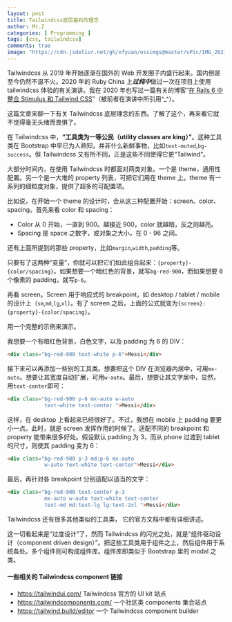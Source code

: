```yaml
---
layout: post
title: Tailwindcss底层基石的理念
author: Mr.Z
categories: [ Programming ]
tags: [css, tailwindcss]
comments: true
image: "https://cdn.jsdelivr.net/gh/xfyuan/ossimgs@master/uPic/IMG_20210220_115551.jpg"
---
```


Tailwindcss 从 2019 年开始逐渐在国外的 Web 开发圈子内盛行起来。国内倒是至今仍然不温不火。2020 年的 Ruby China 上***过纯中***做过一次在项目上使用 tailwindcss 体验的有关演讲。我在 2020 年也写过一篇有关的博客“[在 Rails 6 中整合 Stimulus 和 Tailwind CSS](http://xfyuan.github.io/2020/07/integrate-stimulus-and-tailwindcss-with-rails6/)”（被前者在演讲中所引用^_^）。

这篇文章来聊一下有关 Tailwindcss 底层理念的东西。了解了这个，再来看它就不觉得毫无头绪而畏惧了。

在 Tailwindcss 中，**“工具类为一等公民（utility classes are king）”**。这种工具类在 Bootstrap 中早已为人熟知，并非什么新鲜事物，比如`text-muted`,`bg-success`。但 Tailwindcss 又有所不同，正是这些不同使得它更“Tailwind”。

大部分时间内，在使用 Tailwindcss 时都面对两类对象。一个是 theme，通用性配置。另一个是一大堆的 property 列表，可把它们用在 theme 上。theme 有一系列的细粒度对象，提供了超多的可配置项。

比如说，在开始一个 theme 的设计时，会从这三种配置开始：screen、color、spacing。首先来看 color 和 spacing：

- Color 从 0 开始，一直到 900。越接近 900，color 就越暗，反之则越亮。
- Spacing 是 space 之数字，或对象之大小，在 0 - 96 之间。

还有上面所提到的那些 property，比如`margin`,`width`,`padding`等。

只要有了这两种“变量”，你就可以把它们如此组合起来：`{property}-{color/spacing}`。如果想要一个暗红色的背景，就写`bg-red-900`，而如果想要 6 个像素的 padding，就写`p-6`。

再看 screen。Screen 用于响应式的 breakpoint，如 desktop / tablet / mobile 的设计上（`sm`,`md`,`lg`,`xl`）。有了 screen 之后，上面的公式就变为`{screen}:{property}-{color/spacing}`。

用一个完整的示例来演示。

我想要一个有暗红色背景，白色文字，以及 padding 为 6 的 DIV：

```html
<div class="bg-red-900 text-white p-6">Messi</div>
```

接下来可以再添加一些别的工具类。想要把这个 DIV 在浏览器内居中，可用`mx-auto`。想要让其宽度自动扩展，可用`w-auto`。最后，想要让其文字居中，显然，用`text-center`即可：

```html
<div class="bg-red-900 p-6 mx-auto w-auto 
            text-white text-center ">Messi</div>
```

这样，在 desktop 上看起来已经很好了。不过，我想在 mobile 上 padding 要更小一点。此时，就是 screen 发挥作用的时候了。适配不同的 breakpoint 和 property 能带来很多好处。假设默认 padding 为 3，而从 phone 过渡到 tablet 的尺寸，则使其 padding 变为 6：

```html
<div class="bg-red-900 p-3 md:p-6 mx-auto 
            w-auto text-white text-center">Messi</div>
```

最后，再针对各 breakpoint 分别适配以适当的文字：

```html
<div class="bg-red-900 text-center p-3 
            mx-auto w-auto text-white text-center 
            text-md md:text-lg lg:text-2xl ">Messi</div>
```

Tailwindcss 还有很多其他类似的工具类， 它的官方文档中都有详细讲述。

这一切看起来是“过度设计”了，然而 Tailwindcss 的闪光之处，就是“组件驱动设计（component driven design）”。把这些工具类用于组件之上，然后组件用于系统各处。多个组件则可构成组件库。组件库即类似于 Bootstrap 里的 modal 之类。

#### 一些相关的 Tailwindcss component 链接

- https://tailwindui.com/ Tailwindcss 官方的 UI kit 站点
- https://tailwindcomponents.com/ 一个社区类 components 集合站点
- https://tailwind.build/editor 一个 Tailwindcss component builder

